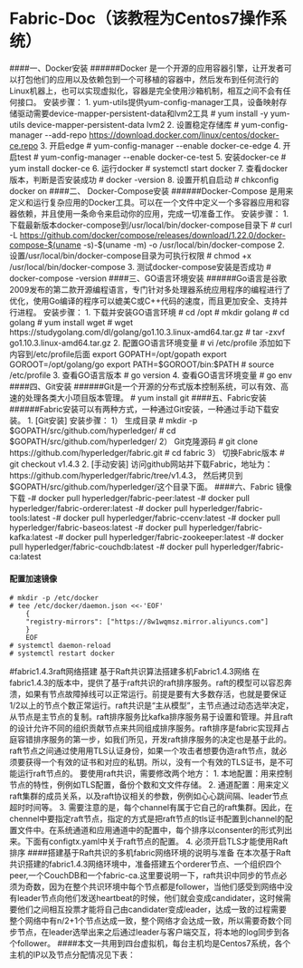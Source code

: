 # Fabric-Doc（该教程为Centos7操作系统）
 ####一、Docker安装
  ######Docker 是一个开源的应用容器引擎，让开发者可以打包他们的应用以及依赖包到一个可移植的容器中，然后发布到任何流行的Linux机器上，也可以实现虚拟化，容器是完全使用沙箱机制，相互之间不会有任何接口。
    安装步骤：
        1. yum-utils提供yum-config-manager工具，设备映射存储驱动需要device-mapper-persistent-data和lvm2工具
            # yum install -y yum-utils device-mapper-persistent-data lvm2
        2. 设置稳定存储库
            # yum-config-manager --add-repo https://download.docker.com/linux/centos/docker-ce.repo
        3. 开启edge
            # yum-config-manager --enable docker-ce-edge
        4. 开启test
            # yum-config-manager --enable docker-ce-test
        5. 安装docker-ce
            # yum install docker-ce
        6. 运行docker
            # systemctl start docker
        7. 查看docker版本，判断是否安装成功
            # docker -version
        8. 设置开机自启动
        # chkconfig docker on
  ####二、 Docker-Compose安装
   ######Docker-Compose 是用来定义和运行复杂应用的Docker工具。可以在一个文件中定义一个多容器应用和容器依赖，并且使用一条命令来启动你的应用，完成一切准备工作。
    安装步骤：
        1. 下载最新版本docker-compose到/usr/local/bin/docker-compose目录下
            # curl -L https://github.com/docker/compose/releases/download/1.22.0/docker-compose-$(uname -s)-$(uname -m) -o /usr/local/bin/docker-compose
        2. 设置/usr/local/bin/docker-compose目录为可执行权限
            # chmod +x /usr/local/bin/docker-compose
        3. 测试docker-compose安装是否成功
            # docker-compose -version
  ####三、GO语言环境安装
   ######Go语言是谷歌2009发布的第二款开源编程语言，专门针对多处理器系统应用程序的编程进行了优化，使用Go编译的程序可以媲美C或C++代码的速度，而且更加安全、支持并行进程。
    安装步骤：
    1. 下载并安装GO语言环境
        # cd /opt
        # mkdir golang
        # cd golang
        # yum install wget
        # wget https://studygolang.com/dl/golang/go1.10.3.linux-amd64.tar.gz
        # tar -zxvf go1.10.3.linux-amd64.tar.gz
    2. 配置GO语言环境变量
        # vi /etc/profile
        添加如下内容到/etc/profile后面
        export GOPATH=/opt/gopath
        export GOROOT=/opt/golang/go
        export PATH=$GOROOT/bin:$PATH
        # source /etc/profile
    3. 查看GO语言版本
        # go version
    4. 查看GO语言环境变量
        # go env
  ####四、Git安装
   ######Git是一个开源的分布式版本控制系统，可以有效、高速的处理各类大小项目版本管理。
    # yum install git
  ####五、Fabric安装
   ######Fabric安装可以有两种方式，一种通过Git安装，一种通过手动下载安装。
    1. [Git安装]
        安装步骤：
        1） 生成目录
            # mkdir -p $GOPATH/src/github.com/hyperledger/
            # cd $GOPATH/src/github.com/hyperledger/
        2） Git克隆源码
            # git clone https://github.com/hyperledger/fabric.git
            # cd fabric
        3） 切换Fabric版本
            # git checkout v1.4.3
    2. [手动安装]
          访问github网站并下载Fabric，地址为：https://github.com/hyperledger/fabric/tree/v1.4.3，
      然后拷贝到$GOPATH/src/github.com/hyperledger/这个目录下面。
  ####六、Fabric 镜像下载
    -# docker pull hyperledger/fabric-peer:latest
    -# docker pull hyperledger/fabric-orderer:latest
    -# docker pull hyperledger/fabric-tools:latest
    -# docker pull hyperledger/fabric-ccenv:latest
    -# docker pull hyperledger/fabric-baseos:latest
    -# docker pull hyperledger/fabric-kafka:latest
    -# docker pull hyperledger/fabric-zookeeper:latest
    -# docker pull hyperledger/fabric-couchdb:latest
    -# docker pull hyperledger/fabric-ca:latest
  #### 配置加速镜像
    # mkdir -p /etc/docker
    # tee /etc/docker/daemon.json <<-'EOF'
        {
        "registry-mirrors": ["https://8w1wqmsz.mirror.aliyuncs.com"]
        }
        EOF
    # systemctl daemon-reload
    # systemctl restart docker
#fabric1.4.3raft网络搭建
    基于Raft共识算法搭建多机Fabric1.4.3网络
    在fabric1.4.3的版本中，提供了基于raft共识的raft排序服务。raft的模型可以容忍奔溃，如果有节点故障掉线可以正常运行。前提是要有大多数存活，也就是要保证1/2以上的节点个数正常运行。raft共识是“主从模型”，主节点通过动态选举决定，从节点是主节点的复制。raft排序服务比kafka排序服务易于设置和管理。并且raft的设计允许不同的组织贡献节点来共同组成排序服务。raft排序是fabric实现拜占庭容错排序服务的第⼀步，如我们所见，开发raft排序服务的决定也是基于此的。raft节点之间通过使⽤用TLS认证身份，如果一个攻击者想要伪造raft节点，就必须要获得⼀个有效的证书和对应的私钥。所以，没有⼀个有效的TLS证书，是不可能运行raft节点的。 要使用raft共识，需要修改两个地⽅：
    1. 本地配置：用来控制节点的特性，例例如TLS配置，备份个数和⽂文件存储。
    2. 通道配置：用来定义raft集群的成员关系，以及raft协议相关的参数，例例如⼼心跳间隔、leader节点超时时间等。
    3. 需要注意的是，每个channel有属于它⾃己的raft集群。因此，在chennel中要指定raft节点，指定的方式是把raft节点的tls证书配置到channel的配置文件中。在系统通道和应用通道中的配置中，每个排序以consenter的形式列出来。下⾯有configtx.yaml中关于raft节点的配置。
    4. 必须开启TLS才能使用Raft排序
  ####搭建基于Raft共识的多机fabric网络环境的说明与准备
    在本次基于Raft共识搭建的fabric1.4.3网络环境中，准备搭建五个orderer节点、一个组织四个peer,一个CouchDB和一个fabric-ca.这里要说明一下，raft共识中同步的节点必须为奇数，因为在整个共识环境中每个节点都是follower，当他们感受到网络中没有leader节点向他们发送heartbeat的时候，他们就会变成candidater，这时候需要他们之间相互投票才能将自己由candidater变成leader，达成一致的过程需要整个网络中有n/2+1个节点达成一致，整个网络才会达成一致，所以需要奇数个同步节点，在leader选举出来之后通过leader与客户端交互，将本地的log同步到各个follower。
  ####本文一共用到四台虚拟机，每台主机均是Centos7系统，各个主机的IP以及节点分配情况见下表：

